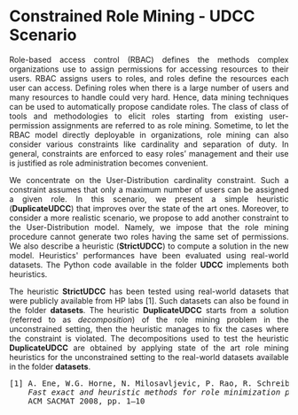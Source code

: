 # Constrained Role Mining - UDCC Scenario
<p align="justify">
Role-based access control (RBAC) defines the methods complex organizations use to assign permissions for accessing resources to their users. RBAC assigns users to roles, and roles define the resources each user can access. Defining roles when there is a large number of users and many resources to handle could very hard. Hence, data mining techniques can be used to automatically propose candidate roles. The class of class of tools and methodologies to elicit roles starting from existing user-permission assignments are referred to as role mining. Sometime, to let the RBAC model directly deployable in organizations, role mining can also consider various constraints like cardinality and separation of duty. In general, constraints are enforced to easy roles’ management and their use is justified as role administration becomes convenient.
  </p>

<p align="justify">
We concentrate on the User-Distribution cardinality constraint. Such a constraint assumes that only a maximum number of users can be assigned a given role. In this scenario, we present a simple heuristic (<b>DuplicateUDCC</b>) that improves over the state of the art ones. Moreover, to consider a more realistic scenario, we propose to add another constraint to the User-Distribution model. Namely, we impose that the role mining procedure cannot generate two roles having the same set of permissions. We also describe a heuristic (<b>StrictUDCC</b>) to compute a solution in the new model. Heuristics' performances have been evaluated using real-world datasets. The Python code available in the folder <b>UDCC</b> implements both heuristics.
  </p>

<p align="justify">
The heuristic <b>StrictUDCC</b> has been tested using real-world datasets that were publicly available from HP labs [1]. Such datasets can also be found in the folder <b>datasets</b>.
The heuristic <b>DuplicateUDCC</b> starts from a solution (referred to as <em>decomposition</em>) of the role mining problem in the unconstrained setting, then
the heuristic manages to fix the cases where the constraint is violated. The decompositions used to test the heuristic <b>DuplicateUDCC</b> are obtained by 
applying state of the art role mining heuristics for the unconstrained setting to the real-world datasets available in the folder <b>datasets</b>.
  
</p>

<pre>
[1] A. Ene, W.G. Horne, N. Milosavljevic, P. Rao, R. Schreiber, and R.E. Tarjan
    <em>Fast exact and heuristic methods for role minimization problems</em>
    ACM SACMAT 2008, pp. 1–10
</pre>
